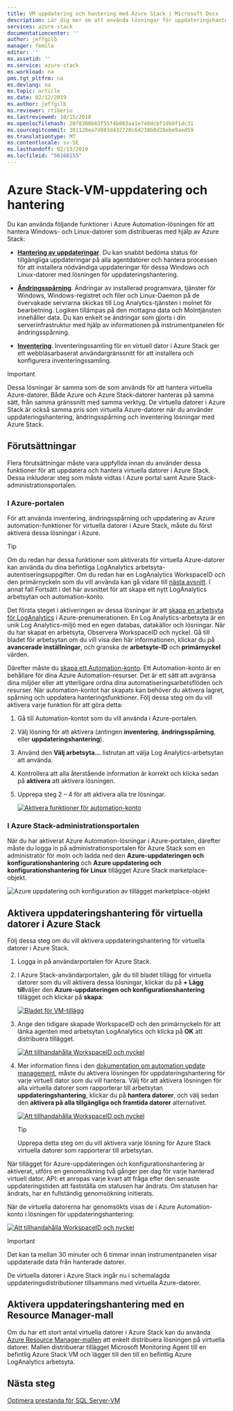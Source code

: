 ```yaml
---
title: VM uppdatering och hantering med Azure Stack | Microsoft Docs
description: Lär dig mer om att använda lösningar för uppdateringshantering, ändringsspårning och inventering i Azure Automation för att hantera Windows- och Linux-datorer som distribueras i Azure Stack.
services: azure-stack
documentationcenter: ''
author: jeffgilb
manager: femila
editor: ''
ms.assetid: ''
ms.service: azure-stack
ms.workload: na
pms.tgt_pltfrm: na
ms.devlang: na
ms.topic: article
ms.date: 02/12/2019
ms.author: jeffgilb
ms.reviewer: rtiberiu
ms.lastreviewed: 10/15/2018
ms.openlocfilehash: 28f8300b83f55f4b083aa1e740dcbf1db0f1dc31
ms.sourcegitcommit: 301128ea7d883d432720c64238b0d28ebe9aed59
ms.translationtype: MT
ms.contentlocale: sv-SE
ms.lasthandoff: 02/13/2019
ms.locfileid: "56168155"
---
```

# <a name="azure-stack-vm-update-and-management"></a>Azure Stack-VM-uppdatering och hantering
Du kan använda följande funktioner i Azure Automation-lösningen för att hantera Windows- och Linux-datorer som distribueras med hjälp av Azure Stack:

- **[Hantering av uppdateringar](https://docs.microsoft.com/azure/automation/automation-update-management)**. Du kan snabbt bedöma status för tillgängliga uppdateringar på alla agentdatorer och hantera processen för att installera nödvändiga uppdateringar för dessa Windows och Linux-datorer med lösningen för uppdateringshantering.

- **[Ändringsspårning](https://docs.microsoft.com/azure/automation/automation-change-tracking)**. Ändringar av installerad programvara, tjänster för Windows, Windows-registret och filer och Linux-Daemon på de övervakade servrarna skickas till Log Analytics-tjänsten i molnet för bearbetning. Logiken tillämpas på den mottagna data och Molntjänsten innehåller data. Du kan enkelt se ändringar som gjorts i din serverinfrastruktur med hjälp av informationen på instrumentpanelen för ändringsspårning.

- **[Inventering](https://docs.microsoft.com/azure/automation/automation-vm-inventory)**. Inventeringssamling för en virtuell dator i Azure Stack ger ett webbläsarbaserat användargränssnitt för att installera och konfigurera inventeringssamling. 

> [!IMPORTANT]
> Dessa lösningar är samma som de som används för att hantera virtuella Azure-datorer. Både Azure och Azure Stack-datorer hanteras på samma sätt, från samma gränssnitt med samma verktyg. De virtuella datorer i Azure Stack är också samma pris som virtuella Azure-datorer när du använder uppdateringshantering, ändringsspårning och inventering lösningar med Azure Stack.

## <a name="prerequisites"></a>Förutsättningar
Flera förutsättningar måste vara uppfyllda innan du använder dessa funktioner för att uppdatera och hantera virtuella datorer i Azure Stack. Dessa inkluderar steg som måste vidtas i Azure portal samt Azure Stack-administrationsportalen.

### <a name="in-the-azure-portal"></a>I Azure-portalen
För att använda inventering, ändringsspårning och uppdatering av Azure automation-funktioner för virtuella datorer i Azure Stack, måste du först aktivera dessa lösningar i Azure.

> [!TIP]
> Om du redan har dessa funktioner som aktiverats för virtuella Azure-datorer kan använda du dina befintliga LogAnalytics arbetsyta-autentiseringsuppgifter. Om du redan har en LogAnalytics WorkspaceID och den primärnyckeln som du vill använda kan gå vidare till [nästa avsnitt](./vm-update-management.md#in-the-azure-stack-administration-portal). I annat fall Fortsätt i det här avsnittet för att skapa ett nytt LogAnalytics arbetsytan och automation-konto.

Det första steget i aktiveringen av dessa lösningar är att [skapa en arbetsyta för LogAnalytics](https://docs.microsoft.com/azure/log-analytics/log-analytics-quick-create-workspace) i Azure-prenumerationen. En Log Analytics-arbetsyta är en unik Log Analytics-miljö med en egen databas, datakällor och lösningar. När du har skapat en arbetsyta, Observera WorkspaceID och nyckel. Gå till bladet för arbetsytan om du vill visa den här informationen, klickar du på **avancerade inställningar**, och granska de **arbetsyte-ID** och **primärnyckel** värden. 

Därefter måste du [skapa ett Automation-konto](https://docs.microsoft.com/azure/automation/automation-create-standalone-account). Ett Automation-konto är en behållare för dina Azure Automation-resurser. Det är ett sätt att avgränsa dina miljöer eller att ytterligare ordna dina automatiseringsarbetsflöden och resurser. När automation-kontot har skapats kan behöver du aktivera lagret, spårning och uppdatera hanteringsfunktioner. Följ dessa steg om du vill aktivera varje funktion för att göra detta:

1. Gå till Automation-kontot som du vill använda i Azure-portalen.

2. Välj lösning för att aktivera (antingen **inventering**, **ändringsspårning**, eller **uppdateringshantering**).

3. Använd den **Välj arbetsyta...**  listrutan att välja Log Analytics-arbetsytan att använda.

4. Kontrollera att alla återstående information är korrekt och klicka sedan på **aktivera** att aktivera lösningen.

5. Upprepa steg 2 – 4 för att aktivera alla tre lösningar. 

   [![](media/vm-update-management/1-sm.PNG "Aktivera funktioner för automation-konto")](media/vm-update-management/1-lg.PNG#lightbox)

### <a name="in-the-azure-stack-administration-portal"></a>I Azure Stack-administrationsportalen
När du har aktiverat Azure Automation-lösningar i Azure-portalen, därefter måste du logga in på administrationsportalen för Azure Stack som en administratör för moln och ladda ned den **Azure-uppdateringen och konfigurationshantering** och  **Azure uppdatering och konfigurationshantering för Linux** tillägget Azure Stack marketplace-objekt. 

   ![Azure uppdatering och konfiguration av tillägget marketplace-objekt](media/vm-update-management/2.PNG) 

## <a name="enable-update-management-for-azure-stack-virtual-machines"></a>Aktivera uppdateringshantering för virtuella datorer i Azure Stack
Följ dessa steg om du vill aktivera uppdateringshantering för virtuella datorer i Azure Stack.

1. Logga in på användarportalen för Azure Stack.

2. I Azure Stack-användarportalen, går du till bladet tillägg för virtuella datorer som du vill aktivera dessa lösningar, klickar du på **+ Lägg till**väljer den **Azure-uppdateringen och konfigurationshantering** tillägget och klickar på **skapa**:

   [![](media/vm-update-management/3-sm.PNG "Bladet för VM-tillägg")](media/vm-update-management/3-lg.PNG#lightbox)

3. Ange den tidigare skapade WorkspaceID och den primärnyckeln för att länka agenten med arbetsytan LogAnalytics och klicka på **OK** att distribuera tillägget.

   [![](media/vm-update-management/4-sm.PNG "Att tillhandahålla WorkspaceID och nyckel")](media/vm-update-management/4-lg.PNG#lightbox) 

4. Mer information finns i den [dokumentation om automation update management](https://docs.microsoft.com/azure/automation/automation-update-management), måste du aktivera lösningen för uppdateringshantering för varje virtuell dator som du vill hantera. Välj för att aktivera lösningen för alla virtuella datorer som rapporterar till arbetsytan **uppdateringshantering**, klickar du på **hantera datorer**, och välj sedan den **aktivera på alla tillgängliga och framtida datorer** alternativet.

   [![](media/vm-update-management/5-sm.PNG "Att tillhandahålla WorkspaceID och nyckel")](media/vm-update-management/5-lg.PNG#lightbox) 

   > [!TIP]
   > Upprepa detta steg om du vill aktivera varje lösning för Azure Stack virtuella datorer som rapporterar till arbetsytan. 
  
När tillägget för Azure-uppdateringen och konfigurationshantering är aktiverat, utförs en genomsökning två gånger per dag för varje hanterad virtuell dator. API: et anropas varje kvart att fråga efter den senaste uppdateringstiden att fastställa om statusen har ändrats. Om statusen har ändrats, har en fullständig genomsökning initierats.

När de virtuella datorerna har genomsökts visas de i Azure Automation-konto i lösningen för uppdateringshantering: 

   [![](media/vm-update-management/6-sm.PNG "Att tillhandahålla WorkspaceID och nyckel")](media/vm-update-management/6-lg.PNG#lightbox) 

> [!IMPORTANT]
> Det kan ta mellan 30 minuter och 6 timmar innan instrumentpanelen visar uppdaterade data från hanterade datorer.

De virtuella datorer i Azure Stack ingår nu i schemalagda uppdateringsdistributioner tillsammans med virtuella Azure-datorer.

## <a name="enable-update-management-using-a-resource-manager-template"></a>Aktivera uppdateringshantering med en Resource Manager-mall
Om du har ett stort antal virtuella datorer i Azure Stack kan du använda [Azure Resource Manager-mallen](https://github.com/Azure/AzureStack-QuickStart-Templates/tree/master/MicrosoftMonitoringAgent-ext-win) att enkelt distribuera lösningen på virtuella datorer. Mallen distribuerar tillägget Microsoft Monitoring Agent till en befintlig Azure Stack VM och lägger till den till en befintlig Azure LogAnalytics arbetsyta.
 
## <a name="next-steps"></a>Nästa steg
[Optimera prestanda för SQL Server-VM](azure-stack-sql-server-vm-considerations.md)
